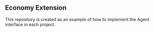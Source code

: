 ## Economy Extension

This repository is created as an example of how to implement the Agent interface in each project.
